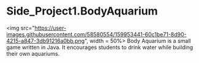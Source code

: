 # Side_Project1.BodyAquarium
<img src="https://user-images.githubusercontent.com/58580554/159953441-60c1be71-8d90-4215-a847-3db91216a0bb.png", width = 50%>
Body Aquarium is a small game written in Java. It encourages students to drink water while building their own aquariums.
